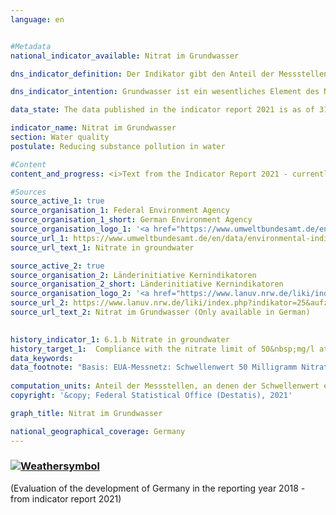 ```yaml
---
language: en    


#Metadata    
national_indicator_available: Nitrat im Grundwasser    

dns_indicator_definition: Der Indikator gibt den Anteil der Messstellen an, an denen der Grenzwert von 50 Milligramm pro Liter Nitrat im Grundwasser im Jahresmittel eingehalten wird.    

dns_indicator_intention: Grundwasser ist ein wesentliches Element des Naturhaushaltes. Es ist Teil des Wasserkreislaufs und erfüllt wichtige ökologische Funktionen. Grundwasser ist auch die wichtigste Trinkwasserressource Deutschlands. Erhöhte Nitratgehalte beeinträchtigen jedoch die Ökologie der Gewässer. Der Schwellenwert von 50 Milligramm Nitrat pro Liter im Grundwasser, der in der Grundwasserverordnung sowie der Oberflächengewässerverordnung angegeben ist, soll daher an allen Messstellen bis 2030 eingehalten werden.    

data_state: The data published in the indicator report 2021 is as of 31.12.2020. The data shown on the DNS-Online-Platform is updated regularly, so that more current data may be available online than published in the indicator report 2021.    

indicator_name: Nitrat im Grundwasser    
section: Water quality    
postulate: Reducing substance pollution in water    

#Content    
content_and_progress: <i>Text from the Indicator Report 2021 - currently only available in German</i><br><br>Der Nitratgehalt im Grundwasser wird von den Bundesländern für die Berichterstattung über den Zustand des Grundwassers in Deutschland an die Europäische Umweltagentur (EUA) erhoben. Die dazu verwendeten Messstellen ergeben zusammen das sogenannte EUA-Messnetz. Das EUA-Messnetz umfasst 1&nbsp;214 Messstellen und bildet Deutschland repräsentativ ab. Die Daten werden vom Umweltbundesamt nach Angaben der Bund/Länder-Arbeitsgemeinschaft Wasser (LAWA) zusammengestellt.<br><br>Wie auch der Indikator zum Phosphorgehalt in Fließgewässern gibt dieser Indikator keinen Hinweis auf den Umfang der Grenzwertüber- bzw. -unterschreitung. Der Indikator erfasst an wie vielen aller Messstellen der vorgegebene Schwellenwert eingehalten wurde. Die Nitratbelastung kann an einigen Messstellen stark zurückgegangen sein. Sollte sie jedoch weiterhin oberhalb des Schwellenwertes von 50 Milligramm pro Liter liegen, spiegelt sich die Reduktion nicht im Indikator wider. Gleiches gilt für steigende Nitratbelastungen, die jedoch weiterhin unter dem Grenzwert verbleiben. Ebenso muss bei der Interpretation berücksichtigt werden, dass Maßnahmen zur Verringerung der Nitratbelastung möglicherweise erst verzögert Wirkung zeigen, da die Sickerzeit von der Oberfläche bis in das Grundwasser mehrere Jahre betragen kann.<br><br>Die natürliche Vorbelastung liegt für Nitrat zwischen 0 und maximal 10 Milligramm pro Liter. Gehalte zwischen 10 und 25 Milligramm pro Liter sind Anzeichen einer geringen bis mittleren Belastung. Konzentrationen zwischen 25 und 50 Milligramm pro Liter zeigen eine starke Grundwasserbelastung an. Wird der Schwellenwert der Grundwasserverordnung von 50 Milligramm pro Liter, der auch diesem Indikator zugrunde liegt, überschritten, ist das Grundwasser in einem schlechten chemischen Zustand und kann nicht ohne Aufbereitung als Trinkwasser verwendet werden.<br><br>Im Jahr 2018 wurde der Grenzwert von unter 50 Milligramm pro Liter an Nitrat an 82,7&nbsp;% aller Messstellen eingehalten. Seit dem Jahr 2008 ist der Anteil der Messstellen, die diesen Grenzwert einhalten, nahezu unverändert. Damit ist das Ziel, den Grenzwert an allen Messstellen einzuhalten, nicht erreicht und auch keine Entwicklung des Indikators in diese Richtung zu erkennen. Umgekehrt wurde im Jahr 2018 der Grenzwert von 50 Milligramm pro Liter an Nitrat an 17,3&nbsp;% der Grundwassermessstellen des EUA-Messnetzes überschritten. Folglich darf das Grundwasser dort nicht ohne Aufbereitung zur Trinkwasserversorgung verwendet werden. Bei 17,3&nbsp;% der Messstellen lag der Nitratwert im Bereich zwischen 25 und 50 Milligramm pro Liter, der immer noch eine erhöhte Belastung anzeigt. Auch dieser Anteil blieb über die Jahre nahezu gleich.<br><br>Die Belastung des Grundwassers mit Nitrat entsteht in erster Linie durch Auswaschung von Nitrat aus verschiedenen stickstoffhaltigen Düngemitteln. Dazu gehört neben Wirtschaftsdüngern wie Jauche oder Gülle auch der bei intensivem Ackerbau eingesetzte Mineraldünger. In den letzten Jahren werden darüber hinaus Gärreste, die als Nebenprodukt von Biogasanlagen entstehen, vermehrt als Dünger in der Landwirtschaft eingesetzt. All dies kann bei einer nicht am Bedarf der Pflanzen orientierten Düngung zu höheren Nitratwerten im Grundwasser beitragen. Somit hat die Entwicklung des Indikators [2.1.a](https://sustainabledevelopment-deutschland.github.io/2-1-a/) „Stickstoffüberschuss der Landwirtschaft“ einen Einfluss auf die Nitratbelastung des Grundwassers.<br><br>Um den konkreten Einfluss der landwirtschaftlichen Nutzung auf die Nitratbelastung der Gewässer zu untersuchen, gibt es eine separate Nitrat-Berichterstattung an die EU. Für diese Berichterstattung werden aus dem EUA-Messnetz diejenigen Messstellen ausgewählt, in deren Einzugsgebiet die landwirtschaftliche Nutzung dominiert. In diesem speziellen Messnetz liegt die Nitrat-Belastung dementsprechend über dem Durchschnittswert des Indikators [6.1.b](https://sustainabledevelopment-deutschland.github.io/6-1-b/).    

#Sources    
source_active_1: true
source_organisation_1: Federal Environment Agency
source_organisation_1_short: German Environment Agency
source_organisation_logo_1: '<a href="https://www.umweltbundesamt.de/en"><img src="https://g205sdgs.github.io/sdg-indicators/public/LogosEn/uba.png" alt=" German Environment Agency" title="Click here to visit the homepage of the organization" style="border: transparent"/></a>'
source_url_1: https://www.umweltbundesamt.de/en/data/environmental-indicators/indicator-nitrate-in-groundwater                        
source_url_text_1: Nitrate in groundwater                        

source_active_2: true
source_organisation_2: Länderinitiative Kernindikatoren
source_organisation_2_short: Länderinitiative Kernindikatoren
source_organisation_logo_2: '<a href="https://www.lanuv.nrw.de/liki/index.php"><img src="https://g205sdgs.github.io/sdg-indicators/public/LogosEn/liki.png" alt=" Länderinitiative Kernindikatoren" title="Click here to visit the homepage of the organization" style="border: transparent"/></a>'
source_url_2: https://www.lanuv.nrw.de/liki/index.php?indikator=25&aufzu=3&mode=indi                        
source_url_text_2: Nitrat im Grundwasser (Only available in German)                        
    

history_indicator_1: 6.1.b Nitrate in groundwater                    
history_target_1:  Compliance with the nitrate limit of 50&nbsp;mg/l at all monitoring points by 2030    
data_keywords:    
data_footnote: "Basis: EUA-Messnetz: Schwellenwert 50 Milligramm Nitrat pro Liter im Jahresmittel."    
    
computation_units: Anteil der Messstellen, an denen der Schwellenwert eingehalten wird, in&nbsp;%    
copyright: '&copy; Federal Statistical Office (Destatis), 2021'    

graph_title: Nitrat im Grundwasser    

national_geographical_coverage: Germany    
---    
```

<div>
  <div class="my-header">
    <h3>
      <a href="https://sustainabledevelopment-deutschland.github.io/en/status/"><img src="https://g205sdgs.github.io/sdg-indicators/public/Wettersymbole/Wolke.png" title="The indicator is moving in the right direction but if the trend continues, the target value will be missed by more than 20&nbsp;% in the target year" alt="Weathersymbol" />
      </a>
    </h3>
  </div>
  <div class="my-header-note">
    <span> (Evaluation of the development of Germany in the reporting year 2018 - from indicator report 2021)</span>
  </div>
</div>